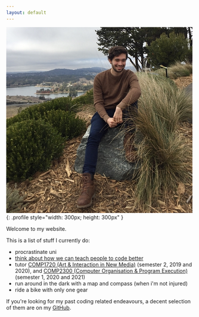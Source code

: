 ```yaml
---
layout: default
---
```


![harrison](harrison-min.JPG){: .profile style="width: 300px; height: 300px" }

Welcome to my website.

This is a list of stuff I currently do:

- procrastinate uni
- [think about how we can teach people to code better](https://cs.anu.edu.au/code-creativity-culture/)
- tutor [COMP1720 (Art & Interaction in New Media)](https://cs.anu.edu.au/courses/comp1720) (semester 2, 2019 and 2020), and [COMP2300 (Computer Organisation & Program Execution)](https://cs.anu.edu.au/courses/comp2300) (semester 1, 2020 and 2021)
- run around in the dark with a map and compass (when i'm not injured)
- ride a bike with only one gear

If you're looking for my past coding related endeavours, a decent selection of them are on my [GitHub](https://github.com/paked).
